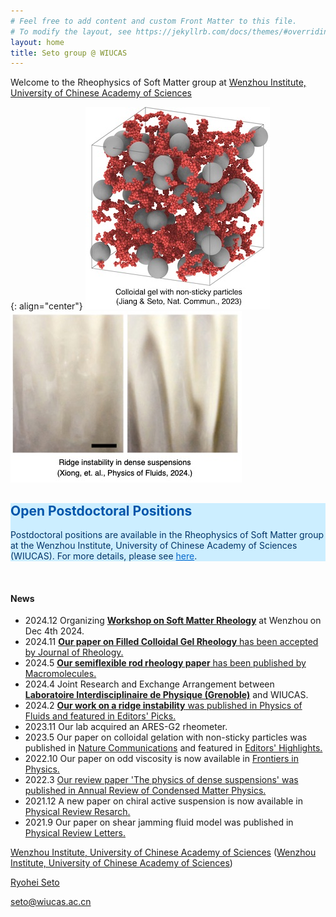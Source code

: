 ```yaml
---
# Feel free to add content and custom Front Matter to this file.
# To modify the layout, see https://jekyllrb.com/docs/themes/#overriding-theme-defaults
layout: home
title: Seto group @ WIUCAS
---
```


Welcome to the Rheophysics of Soft Matter group at [Wenzhou Institute, University of Chinese Academy of Sciences](https://wiucas.ac.cn/en/)

{: align="center"}
[![Sticky particles with non-sticky granular fillers](/assets/img/sticky-nonsticky-gel.jpg)](https://www.nature.com/articles/s41467-023-38461-1)
&emsp;&emsp;&emsp;
[![Ridge instability in dense suspensions](/assets/img/ridge_instability.jpg)](https://pubs.aip.org/aip/pof/article/36/2/024111/3262480/Ridge-instability-in-dense-suspensions-caused-by?searchresult=1)

<div class="card" style="background-color: #cceeff; color: #003366;">
  <div class="card-content">
    <h2 class="title is-4" style="color: #0055aa;">Open Postdoctoral Positions</h2>
    <p>Postdoctoral positions are available in the Rheophysics of Soft Matter group at the Wenzhou Institute, University of Chinese Academy of Sciences (WIUCAS). For more details, please see <a href="/JoinUs/" style="color: #0066cc;">here</a>. </p>
  </div>
</div>
<br>

#### News

- 2024.12 Organizing [**Workshop on Soft Matter Rheology**](/workshops/) at Wenzhou on Dec 4th 2024.
- 2024.11 [**Our paper on Filled Colloidal Gel Rheology** has been accepted by Journal of Rheology.](https://arxiv.org/abs/2311.08751)
- 2024.5 [**Our semiflexible rod rheology paper** has been published by Macromolecules.](https://doi.org/10.1021/acs.macromol.4c00532)
- 2024.4 Joint Research and Exchange Arrangement between [**Laboratoire Interdisciplinaire de Physique (Grenoble)**](https://liphy.univ-grenoble-alpes.fr/en) and WIUCAS.
- 2024.2 [**Our work on a ridge instability** was published in Physics of Fluids and featured in Editors' Picks.](https://pubs.aip.org/aip/pof/article/36/2/024111/3262480/Ridge-instability-in-dense-suspensions-caused-by?searchresult=1)
- 2023.11 Our lab acquired an ARES-G2 rheometer.
- 2023.5 Our paper on colloidal gelation with non-sticky particles was published in [Nature Communications](https://doi.org/10.1038/s41467-023-38461-1) and featured in [Editors' Highlights.](https://www.nature.com/collections/hjhbgijcei)
- 2022.10 Our paper on odd viscosity is now available in [Frontiers in Physics.](https://www.frontiersin.org/articles/10.3389/fphy.2022.951465/abstract)
- 2022.3 [Our review paper 'The physics of dense suspensions' was published in Annual Review of Condensed Matter Physics.](https://doi.org/10.1146/annurev-conmatphys-031620-105938)
- 2021.12 A new paper on chiral active suspension is now available in [Physical Review Resarch.](https://doi.org/10.1103/PhysRevResearch.3.043229)
- 2021.9 Our paper on shear jamming fluid model was published in [Physical Review Letters.](https://doi.org/10.1103/PhysRevLett.127.138001) 


<div class="footer-info">
  <p><a href="https://wiucas.ac.cn/en/">Wenzhou Institute, University of Chinese Academy of Sciences</a> (<a href="https://wiucas.ac.cn/en/">Wenzhou Institute, University of Chinese Academy of Sciences</a>)</p>
  <p><a href="9myprofile.md">Ryohei Seto</a></p>
  <p><a href="mailto:seto@wiucas.ac.cn">seto@wiucas.ac.cn</a></p>
</div>


